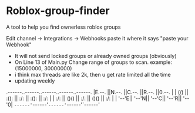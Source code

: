 # Roblox-group-finder

A tool to help you find ownerless roblox groups

Edit channel -> Integrations -> Webhooks
paste it where it says "paste your Webhook" 

- It will not send locked groups or already owned groups (obviously) 
- On Line 13 of Main.py Change range of groups to scan. example: (15000000, 30000000)
- i think max threads are like 2k, then u get rate limited all the time
- updating weekly


.------..------..------..------..------.
|E.--. ||N.--. ||C.--. ||R.--. ||0.--. |
| (\/) || :(): || :/\: || :(): || :/\: |
| :\/: || ()() || :\/: || ()() || :\/: |
| '--'E|| '--'N|| '--'C|| '--'R|| '--'0|
`------'`------'`------'`------'`------'

                                                                   
                                                                  
